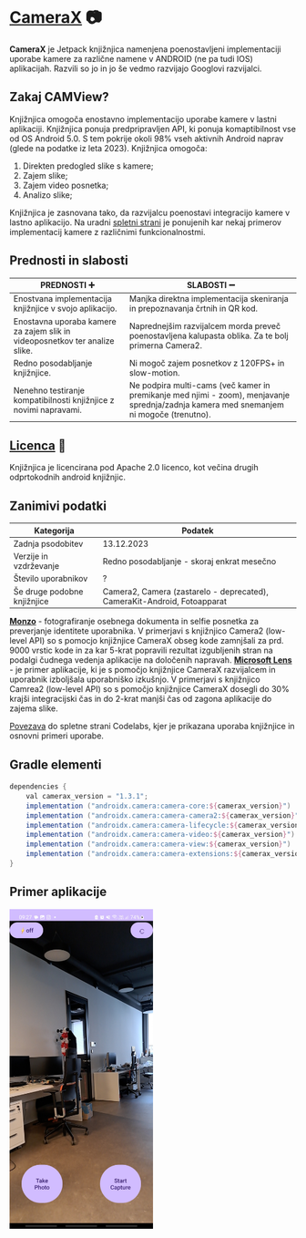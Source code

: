 # [CameraX](https://developer.android.com/training/camerax) :camera:
**CameraX** je Jetpack knjižnjica namenjena poenostavljeni implementaciji uporabe kamere za različne namene v ANDROID (ne pa tudi IOS) aplikacijah. Razvili so jo in jo še vedmo razvijajo Googlovi razvijalci. 

## Zakaj CAMView?
Knjižnjica omogoča enostavno implementacijo uporabe kamere v lastni aplikaciji. Knjižnjica ponuja predpripravljen API, ki ponuja komaptibilnost vse od OS Android 5.0.
S tem pokrije okoli 98% vseh aktivnih Android naprav (glede na podatke iz leta 2023). Knjižnjica omogoča:
1. Direkten predogled slike s kamere;
2. Zajem slike;
3. Zajem video posnetka;
4. Analizo slike;

Knjižnjica je zasnovana tako, da razvijalcu poenostavi integracijo kamere v lastno aplikacijo. Na uradni [spletni strani](https://developer.android.com/training/camerax#broad-device-coverage) je ponujenih kar nekaj primerov implementacij kamere z različnimi funkcionalnostmi.

## Prednosti in slabosti

| PREDNOSTI :heavy_plus_sign:                                                 | SLABOSTI :heavy_minus_sign:                                                                                                             |
|-----------------------------------------------------------------------------|-----------------------------------------------------------------------------------------------------------------------------------------|
| Enostvana implementacija knjižnjice v svojo aplikacijo.                     | Manjka direktna implementacija skeniranja in prepoznavanja črtnih in QR kod.                                                            |
| Enostavna uporaba kamere za zajem slik in videoposnetkov ter analize slike. | Naprednejšim razvijalcem morda preveč poenostavljena kalupasta oblika. Za te bolj primerna Camera2.                                     |
| Redno posodabljanje knjižnjice.                                             | Ni mogoč zajem posnetkov z 120FPS+ in slow-motion.                                                                                      |
| Nenehno testiranje kompatibilnosti knjižnjice z novimi napravami.           | Ne podpira multi-cams (več kamer in premikanje med njimi - zoom), menjavanje sprednja/zadnja kamera med snemanjem ni mogoče (trenutno). |

## [Licenca](https://source.android.com/license) :page_with_curl:
Knjižnjica je licencirana pod Apache 2.0 licenco, kot večina drugih odprtokodnih android knjižnjic. 

## Zanimivi podatki

| Kategorija                  | Podatek                                                                  |
|-----------------------------|--------------------------------------------------------------------------|
| Zadnja psodobitev           | 13.12.2023                                                               |
| Verzije in vzdrževanje      | Redno posodabljanje - skoraj enkrat mesečno                              |
| Število uporabnikov         | ?                                                                        |
| Še druge podobne knjižnjice | Camera2, Camera (zastarelo - deprecated), CameraKit-Android, Fotoapparat |

**[Monzo](https://developer.android.com/stories/apps/monzo-camerax)** - fotografiranje osebnega dokumenta in selfie posnetka za preverjanje identitete uporabnika. V primerjavi s knjižnjico Camera2 (low-level API) so s pomocjo knjižnjice CameraX obseg kode zamnjšali za prd. 9000 vrstic kode in za kar 5-krat popravili rezultat izgubljenih stran na podalgi čudnega vedenja aplikacije na določenih napravah. 
**[Microsoft Lens](https://developer.android.com/stories/apps/microsoft-camerax)** - je primer aplikacije, ki je s pomočjo knjižnjice CameraX razvijalcem in uporabnik izboljšala uporabniško izkušnjo. V primerjavi s knjižnjico Camrea2 (low-level API) so s pomočjo knjižnjice CameraX dosegli do 30% krajši integracijski čas in do 2-krat manjši čas od zagona aplikacije do zajema slike. 

[Povezava](https://developer.android.com/codelabs/camerax-getting-started#0) do spletne strani Codelabs, kjer je prikazana uporaba knjižnjice in osnovni primeri uporabe.

## Gradle elementi

```gradle
dependencies {
    val camerax_version = "1.3.1";
    implementation ("androidx.camera:camera-core:${camerax_version}")
    implementation ("androidx.camera:camera-camera2:${camerax_version}")
    implementation ("androidx.camera:camera-lifecycle:${camerax_version}")
    implementation ("androidx.camera:camera-video:${camerax_version}")
    implementation ("androidx.camera:camera-view:${camerax_version}")
    implementation ("androidx.camera:camera-extensions:${camerax_version}")
}
```

## Primer aplikacije

<img src="CameraX-Demo-PORA.jpg" alt="CameraX app demo" width="50%"/>